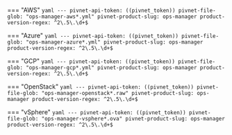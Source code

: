 === "AWS"
    ```yaml
    ---
    pivnet-api-token: ((pivnet_token))
    pivnet-file-glob: "ops-manager-aws*.yml"
    pivnet-product-slug: ops-manager
    product-version-regex: ^2\.5\.\d+$
    ```

=== "Azure"
    ```yaml
    ---
    pivnet-api-token: ((pivnet_token))
    pivnet-file-glob: "ops-manager-azure*.yml"
    pivnet-product-slug: ops-manager
    product-version-regex: ^2\.5\.\d+$
    ```

=== "GCP"
    ```yaml
    ---
    pivnet-api-token: ((pivnet_token))
    pivnet-file-glob: "ops-manager-gcp*.yml"
    pivnet-product-slug: ops-manager
    product-version-regex: ^2\.5\.\d+$
    ```

=== "OpenStack"
    ```yaml
    ---
    pivnet-api-token: ((pivnet_token))
    pivnet-file-glob: "ops-manager-openstack*.raw"
    pivnet-product-slug: ops-manager
    product-version-regex: ^2\.5\.\d+$
    ```

=== "vSphere"
    ```yaml
    ---
    pivnet-api-token: ((pivnet_token))
    pivnet-file-glob: "ops-manager-vsphere*.ova"
    pivnet-product-slug: ops-manager
    product-version-regex: ^2\.5\.\d+$
    ```